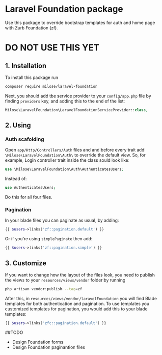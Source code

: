 # Laravel Foundation package
Use this package to override bootstrap templates for auth and home page with Zurb Foundation (zf).

# DO NOT USE THIS YET

## 1. Installation
To install this package run
```bash
composer require milose/laravel-foundation
```

Next, you should add tbe service provider to your `config/app.php` file by finding `providers` key, and adding this to the end of the list:
```php
Milose\LaravelFoundation\LaravelFoundationServiceProvider::class,
```

## 2. Using
### Auth scafolding
Open `app/Http/Controllers/Auth` files and and before every trait add `\Milose\LaravelFoundation\Auth\` to override the default view. So, for example, Login controller trait inside the class sould look like:
```php
use \Milose\LaravelFoundation\Auth\AuthenticatesUsers;
```
Instead of:
```php
use AuthenticatesUsers;
```
Do this for all four files.

### Pagination
In your blade files you can paginate as usual, by adding:
```php
{{ $users->links('zf::pagination.default') }}
```
Or if you're using `simplePaginate` then add:
```php
{{ $users->links('zf::pagination.simple') }}
```

## 3. Customize
If you want to change how the layout of the files look, you need to publish the views to your `resources/views/vendor` folder by running
```bash
php artisan vendor:publish --tag=zf
```
After this, in `resources/views/vendor/laravelFoundation` you will find Blade templates for both authentication and pagination. To use templates you customized templates for pagination, you would add this to your blade templates:
```php
{{ $users->links('zfc::pagination.default') }}
```

##TODO
- Design Foundation forms
- Design Foundation paginantion files
